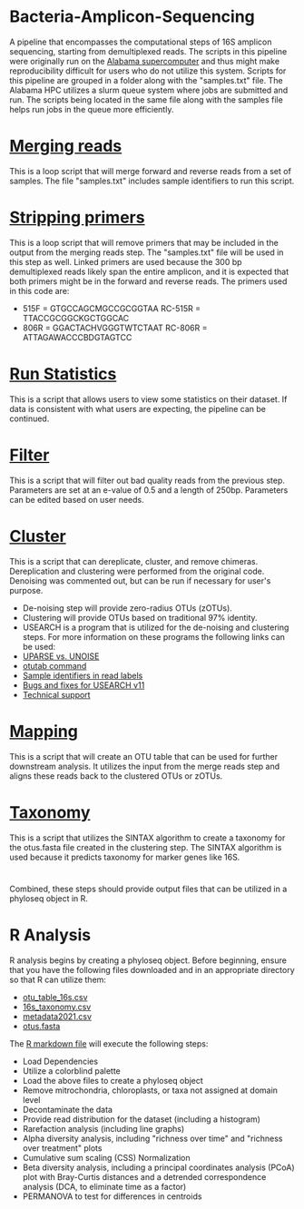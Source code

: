 # Bacteria-Amplicon-Sequencing
A pipeline that encompasses the computational steps of 16S amplicon sequencing, starting from demultiplexed reads.
The scripts in this pipeline were originally run on the [Alabama supercomputer](https://www.asc.edu/) and thus might make reproducibility difficult for users who do not utilize this system.
Scripts for this pipeline are grouped in a folder along with the "samples.txt" file. The Alabama HPC utilizes a slurm queue system where jobs are submitted and run. The scripts being located in the same file along with the samples file helps run jobs in the queue more efficiently.

# [Merging reads](https://github.com/Beatrice-Severance/Bacteria-Amplicon-Sequcencing/blob/main/Scripts/merge_reads.sh)
This is a loop script that will merge forward and reverse reads from a set of samples. The file "samples.txt" includes sample identifiers to run this script. 

# [Stripping primers](https://github.com/Beatrice-Severance/Bacteria-Amplicon-Sequcencing/blob/main/Scripts/stripping_primers.sh)
This is a loop script that will remove primers that may be included in the output from the merging reads step. The "samples.txt" file will be used in this step as well.
Linked primers are used because the 300 bp demultiplexed reads likely span the entire amplicon, and it is expected that both primers might be in the forward and reverse reads. The primers used in this code are:
- 515F = GTGCCAGCMGCCGCGGTAA RC-515R = TTACCGCGGCKGCTGGCAC
- 806R = GGACTACHVGGGTWTCTAAT RC-806R = ATTAGAWACCCBDGTAGTCC

# [Run Statistics](https://github.com/Beatrice-Severance/Bacteria-Amplicon-Sequcencing/blob/main/Scripts/stats.sh)
This is a script that allows users to view some statistics on their dataset. If data is consistent with what users are expecting, the pipeline can be continued.

# [Filter](https://github.com/Beatrice-Severance/Bacteria-Amplicon-Sequcencing/blob/main/Scripts/filtering.sh)
This is a script that will filter out bad quality reads from the previous step. Parameters are set at an e-value of 0.5 and a length of 250bp. Parameters can be edited based on user needs.

# [Cluster](https://github.com/Beatrice-Severance/Bacteria-Amplicon-Sequcencing/blob/main/Scripts/clustering.sh)
This is a script that can dereplicate, cluster, and remove chimeras. Dereplication and clustering were performed from the original code. Denoising was commented out, but can be run if necessary for user's purpose.
- De-noising step will provide zero-radius OTUs (zOTUs).
- Clustering will provide OTUs based on traditional 97% identity.
- USEARCH is a program that is utilized for the de-noising and clustering steps. For more information on these programs the following links can be used:
- [UPARSE vs. UNOISE](http://www.drive5.com/usearch/manual/faq_uparse_or_unoise.html)
- [otutab command](http://www.drive5.com/usearch/manual/cmd_otutab.html)
- [Sample identifiers in read labels](http://www.drive5.com/usearch/manual/upp_labels_sample.html)
- [Bugs and fixes for USEARCH v11](http://drive5.com/usearch/manual/bugs.html)
- [Technical support](http://drive5.com/usearch/manual/support.html) 

# [Mapping](https://github.com/Beatrice-Severance/Bacteria-Amplicon-Sequcencing/blob/main/Scripts/mapping.sh)
This is a script that will create an OTU table that can be used for further downstream analysis. It utilizes the input from the merge reads step and aligns these reads back to the clustered OTUs or zOTUs.

# [Taxonomy](https://github.com/Beatrice-Severance/Bacteria-Amplicon-Sequcencing/blob/main/Scripts/taxonomy.sh)
This is a script that utilizes the SINTAX algorithm to create a taxonomy for the otus.fasta file created in the clustering step. The SINTAX algorithm is used because it predicts taxonomy for marker genes like 16S.

#
Combined, these steps should provide output files that can be utilized in a phyloseq object in R.

# R Analysis
R analysis begins by creating a phyloseq object. Before beginning, ensure that you have the following files downloaded and in an appropriate directory so that R can utilize them:
- [otu_table_16s.csv](https://github.com/Beatrice-Severance/Bacteria-Amplicon-Sequcencing/blob/main/phyloseq_input/otu_table_16s.csv)
- [16s_taxonomy.csv](https://github.com/Beatrice-Severance/Bacteria-Amplicon-Sequcencing/blob/main/phyloseq_input/16s_taxonomy.csv)
- [metadata2021.csv](https://github.com/Beatrice-Severance/Bacteria-Amplicon-Sequcencing/blob/main/phyloseq_input/metadata2021.csv)
- [otus.fasta](https://github.com/Beatrice-Severance/Bacteria-Amplicon-Sequcencing/blob/main/phyloseq_input/otus.fasta)

The [R markdown file](https://github.com/Beatrice-Severance/Bacteria-Amplicon-Sequcencing/blob/main/Scripts/Phyloseq_Analysis.Rmd) will execute the following steps:
- Load Dependencies
- Utilize a colorblind palette
- Load the above files to create a phyloseq object
- Remove mitrochondria, chloroplasts, or taxa not assigned at domain level
- Decontaminate the data
- Provide read distribution for the dataset (including a histogram)
- Rarefaction analysis (including line graphs)
- Alpha diversity analysis, including "richness over time" and "richness over treatment" plots
- Cumulative sum scaling (CSS) Normalization
- Beta diversity analysis, including a principal coordinates analysis (PCoA) plot with Bray-Curtis distances and a detrended correspondence analysis (DCA, to eliminate time as a factor)
- PERMANOVA to test for differences in centroids
